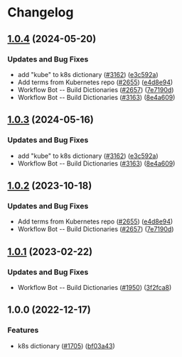 # Changelog

## [1.0.4](https://github.com/nschonni/cspell-dicts/compare/@cspell/dict-k8s-v1.0.3...@cspell/dict-k8s@1.0.4) (2024-05-20)


### Updates and Bug Fixes

* add "kube" to k8s dictionary ([#3162](https://github.com/nschonni/cspell-dicts/issues/3162)) ([e3c592a](https://github.com/nschonni/cspell-dicts/commit/e3c592a459089d0df1d8fdb1f1fc1f017e4b2fd4))
* Add terms from Kubernetes repo ([#2655](https://github.com/nschonni/cspell-dicts/issues/2655)) ([e4d8e94](https://github.com/nschonni/cspell-dicts/commit/e4d8e9434efb4610adebee086b9ba78379b05bc0))
* Workflow Bot -- Build Dictionaries ([#2657](https://github.com/nschonni/cspell-dicts/issues/2657)) ([7e7190d](https://github.com/nschonni/cspell-dicts/commit/7e7190d1165246cf5fd85c58bd52531b6b722958))
* Workflow Bot -- Build Dictionaries ([#3163](https://github.com/nschonni/cspell-dicts/issues/3163)) ([8e4a609](https://github.com/nschonni/cspell-dicts/commit/8e4a609fe11b56d1624fdd9cb4969ed5f37d6d18))

## [1.0.3](https://github.com/streetsidesoftware/cspell-dicts/compare/@cspell/dict-k8s@1.0.2...@cspell/dict-k8s@1.0.3) (2024-05-16)


### Updates and Bug Fixes

* add "kube" to k8s dictionary ([#3162](https://github.com/streetsidesoftware/cspell-dicts/issues/3162)) ([e3c592a](https://github.com/streetsidesoftware/cspell-dicts/commit/e3c592a459089d0df1d8fdb1f1fc1f017e4b2fd4))
* Workflow Bot -- Build Dictionaries ([#3163](https://github.com/streetsidesoftware/cspell-dicts/issues/3163)) ([8e4a609](https://github.com/streetsidesoftware/cspell-dicts/commit/8e4a609fe11b56d1624fdd9cb4969ed5f37d6d18))

## [1.0.2](https://github.com/streetsidesoftware/cspell-dicts/compare/@cspell/dict-k8s@1.0.1...@cspell/dict-k8s@1.0.2) (2023-10-18)


### Updates and Bug Fixes

* Add terms from Kubernetes repo ([#2655](https://github.com/streetsidesoftware/cspell-dicts/issues/2655)) ([e4d8e94](https://github.com/streetsidesoftware/cspell-dicts/commit/e4d8e9434efb4610adebee086b9ba78379b05bc0))
* Workflow Bot -- Build Dictionaries ([#2657](https://github.com/streetsidesoftware/cspell-dicts/issues/2657)) ([7e7190d](https://github.com/streetsidesoftware/cspell-dicts/commit/7e7190d1165246cf5fd85c58bd52531b6b722958))

## [1.0.1](https://github.com/streetsidesoftware/cspell-dicts/compare/@cspell/dict-k8s@1.0.0...@cspell/dict-k8s@1.0.1) (2023-02-22)


### Updates and Bug Fixes

* Workflow Bot -- Build Dictionaries ([#1950](https://github.com/streetsidesoftware/cspell-dicts/issues/1950)) ([3f2fca8](https://github.com/streetsidesoftware/cspell-dicts/commit/3f2fca8b64c800723cc572f5ef83e92d5ec64673))

## 1.0.0 (2022-12-17)


### Features

* k8s dictionary ([#1705](https://github.com/streetsidesoftware/cspell-dicts/issues/1705)) ([bf03a43](https://github.com/streetsidesoftware/cspell-dicts/commit/bf03a434fdc657b2cf0d5d6ed2380951fd27614f))
